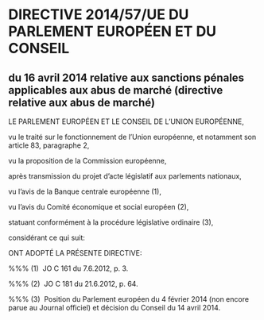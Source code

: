 # DIRECTIVE 2014/57/UE DU PARLEMENT EUROPÉEN ET DU CONSEIL

## du 16 avril 2014 relative aux sanctions pénales applicables aux abus de marché (directive relative aux abus de marché)

LE PARLEMENT EUROPÉEN ET LE CONSEIL DE L’UNION EUROPÉENNE,

vu le traité sur le fonctionnement de l’Union européenne, et notamment son article 83, paragraphe 2,

vu la proposition de la Commission européenne,

après transmission du projet d’acte législatif aux parlements nationaux,

vu l’avis de la Banque centrale européenne (1),

vu l’avis du Comité économique et social européen (2),

statuant conformément à la procédure législative ordinaire (3),

considérant ce qui suit:

ONT ADOPTÉ LA PRÉSENTE DIRECTIVE:

%%% (1)  JO C 161 du 7.6.2012, p. 3.

%%% (2)  JO C 181 du 21.6.2012, p. 64.

%%% (3)  Position du Parlement européen du 4 février 2014 (non encore parue au Journal officiel) et décision du Conseil du 14 avril 2014.

